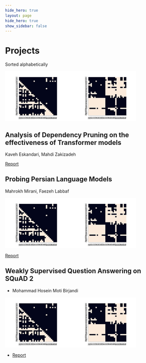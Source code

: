 ```yaml
---
hide_hero: true
layout: page
hide_hero: true
show_sidebar: false
---
```


# Projects
Sorted alphabetically

![](https://github.com/teias-courses/nlp99/blob/9a1cc0cbff7c1bd2c489a96de4d21fc049c2c0af/projects/lm_probe.png)
## Analysis of Dependency Pruning on the effectiveness of Transformer models
Kaveh Eskandari, Mahdi Zakizadeh

[Report](https://github.com/teias-courses/nlp99/blob/9a1cc0cbff7c1bd2c489a96de4d21fc049c2c0af/projects/final_project_report_labbaf_mirani.pdf)

## Probing Persian Language Models
Mahrokh Mirani, Faezeh Labbaf

![](https://github.com/teias-courses/nlp99/blob/9a1cc0cbff7c1bd2c489a96de4d21fc049c2c0af/projects/lm_probe.png)

[Report](https://github.com/teias-courses/nlp99/blob/9a1cc0cbff7c1bd2c489a96de4d21fc049c2c0af/projects/final_project_report_labbaf_mirani.pdf)

## Weakly Supervised Question Answering on SQuAD 2
* Mohammad Hosein Moti Birjandi

![](https://github.com/teias-courses/nlp99/blob/9a1cc0cbff7c1bd2c489a96de4d21fc049c2c0af/projects/lm_probe.png)

* [Report](https://github.com/teias-courses/nlp99/blob/9a1cc0cbff7c1bd2c489a96de4d21fc049c2c0af/projects/final_project_report_labbaf_mirani.pdf)
